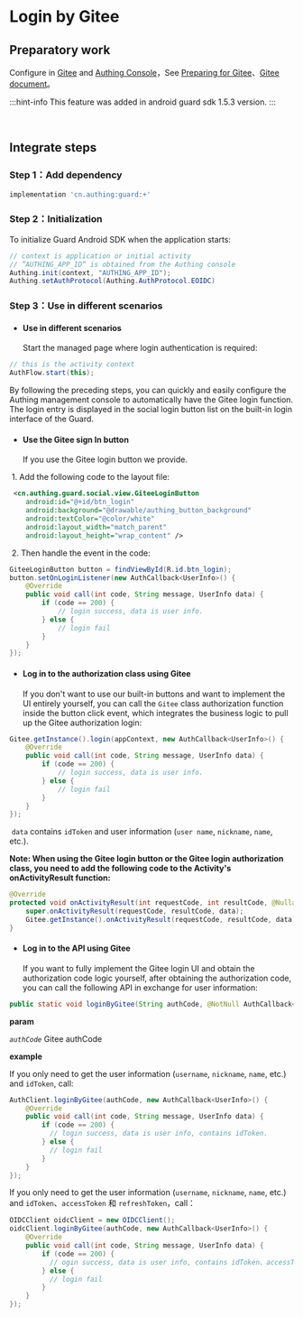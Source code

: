 # Login by Gitee

<LastUpdated/>

## Preparatory work

Configure in [Gitee](https://gitee.com/oauth/applications) and [Authing Console](https://authing.cn/)，See [Preparing for Gitee](../../../guides/connections/social/gitee-mobile/README.md)、[Gitee document](https://gitee.com/api/v5/oauth_doc#/list-item-2)。

:::hint-info
This feature was added in android guard sdk 1.5.3 version.
:::

<br>

## Integrate steps

### Step 1：Add dependency

```groovy
implementation 'cn.authing:guard:+'
```

### Step 2：Initialization 

To initialize Guard Android SDK when the application starts:

```java
// context is application or initial activity
// ”AUTHING_APP_ID“ is obtained from the Authing console
Authing.init(context, "AUTHING_APP_ID");
Authing.setAuthProtocol(Authing.AuthProtocol.EOIDC)
```

### Step 3：Use in different scenarios

- #### Use in different scenarios

  Start the managed page where login authentication is required:

```java
// this is the activity context
AuthFlow.start(this);
```

By following the preceding steps, you can quickly and easily configure the Authing management console to automatically have the Gitee login function. The login entry is displayed in the social login button list on the built-in login interface of the Guard.

- #### Use the Gitee sign In button

  If you use the Gitee login button we provide.

​		1. Add the following code to the layout file:

```xml
 <cn.authing.guard.social.view.GiteeLoginButton
    android:id="@+id/btn_login"
    android:background="@drawable/authing_button_background"
    android:textColor="@color/white"
    android:layout_width="match_parent"
    android:layout_height="wrap_content" />
```

​		2. Then handle the event in the code:

```java
GiteeLoginButton button = findViewById(R.id.btn_login);
button.setOnLoginListener(new AuthCallback<UserInfo>() {
    @Override
    public void call(int code, String message, UserInfo data) {
      	if (code == 200) {
        	// login success, data is user info.
       	} else {
        	// login fail
      	}
    }
});
```

- #### Log in to the authorization class using Gitee

  If you don't want to use our built-in buttons and want to implement the UI entirely yourself, you can call the `Gitee` class authorization function inside the button click event, which integrates the business logic to pull up the Gitee authorization login:

```java
Gitee.getInstance().login(appContext, new AuthCallback<UserInfo>() {
    @Override
    public void call(int code, String message, UserInfo data) {
        if (code == 200) {
        	// login success, data is user info.
       	} else {
        	// login fail
      	}
    }
});
```

​	`data` contains `idToken` and user information (`user name`, `nickname`, `name`, etc.).

**Note: When using the Gitee login button or the Gitee login authorization class, you need to add the following code to the Activity's onActivityResult function:**

```java
@Override
protected void onActivityResult(int requestCode, int resultCode, @Nullable Intent data) {
    super.onActivityResult(requestCode, resultCode, data);
    Gitee.getInstance().onActivityResult(requestCode, resultCode, data);
}
```

- #### Log in to the API using Gitee

  If you want to fully implement the Gitee login UI and obtain the authorization code logic yourself, after obtaining the authorization code, you can call the following API in exchange for user information:

```java
public static void loginByGitee(String authCode, @NotNull AuthCallback<UserInfo> callback)
```

**param**

*`authCode`* Gitee authCode

**example**

If you only need to get the user information (`username`, `nickname`, `name`, etc.) and `idToken`, call:

```java
AuthClient.loginByGitee(authCode, new AuthCallback<UserInfo>() {
    @Override
    public void call(int code, String message, UserInfo data) {
        if (code == 200) {
          // login success, data is user info, contains idToken.
        } else {
          // login fail
        }
    }
});
```

If you only need to get the user information (`username`, `nickname`, `name`, etc.) and `idToken`、`accessToken` 和 `refreshToken`，call：

```java
OIDCClient oidcClient = new OIDCClient();
oidcClient.loginByGitee(authCode, new AuthCallback<UserInfo>() {
    @Override
    public void call(int code, String message, UserInfo data) {
        if (code == 200) {
          // ogin success, data is user info, contains idToken、accessToken and refreshToken.
        } else {
          // login fail
        }
    }
});
```

